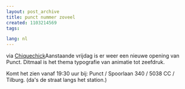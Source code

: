 ```yaml
---
layout: post_archive
title: punct nummer zoveel
created: 1103214569
tags:

lang: nl
---
```

via [Chiquechick](http://www.chiquechick.com/node/110 "Opening Punct vrijdag 17 dec.")Aanstaande vrijdag is er weer een nieuwe opening van Punct. Ditmaal is het thema typografie van animatie tot zeefdruk.

Komt het zien vanaf 19:30 uur bij: Punct / Spoorlaan 340 / 5038 CC / Tilburg. (da's de straat langs het station.)
